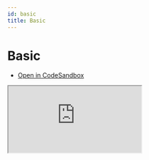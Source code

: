 ```yaml
---
id: basic
title: Basic
---
```


# Basic

- [Open in CodeSandbox](https://codesandbox.io/s/chart-i7gx70)

<iframe src="https://codesandbox.io/embed/chart-i7gx70?fontsize=14&hidenavigation=1&theme=dark"
     style={{width:"100%", height:"500px", border:0, borderRadius: "4px", overflow:"hidden"}}
     title="Basic"
     allow="accelerometer; ambient-light-sensor; camera; encrypted-media; geolocation; gyroscope; hid; microphone; midi; payment; usb; vr; xr-spatial-tracking"
     sandbox="allow-forms allow-modals allow-popups allow-presentation allow-same-origin allow-scripts"
   ></iframe>
